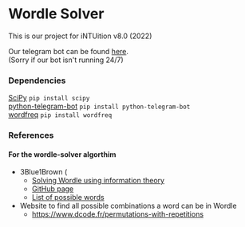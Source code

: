 # Wordle Solver
This is our project for iNTUition v8.0 (2022)

Our telegram bot can be found [here](https://t.me/WdSolver_bot). \
(Sorry if our bot isn't running 24/7)


### Dependencies
[SciPy](https://pypi.org/project/scipy/) `pip install scipy`\
[python-telegram-bot](https://pypi.org/project/python-telegram-bot/) `pip install python-telegram-bot` \
[wordfreq](https://pypi.org/project/wordfreq/) `pip install wordfreq`

### References
#### For the wordle-solver algorthim
  - 3Blue1Brown (
    - [Solving Wordle using information theory](https://www.youtube.com/watch?v=v68zYyaEmEA&t=720s)
    - [GitHub page](https://github.com/3b1b/videos/tree/master/_2022/wordle)
    - [List of possible words](https://github.com/3b1b/videos/blob/master/_2022/wordle/data/allowed_words.txt)
  - Website to find all possible combinations a word can be in Wordle
    - https://www.dcode.fr/permutations-with-repetitions


